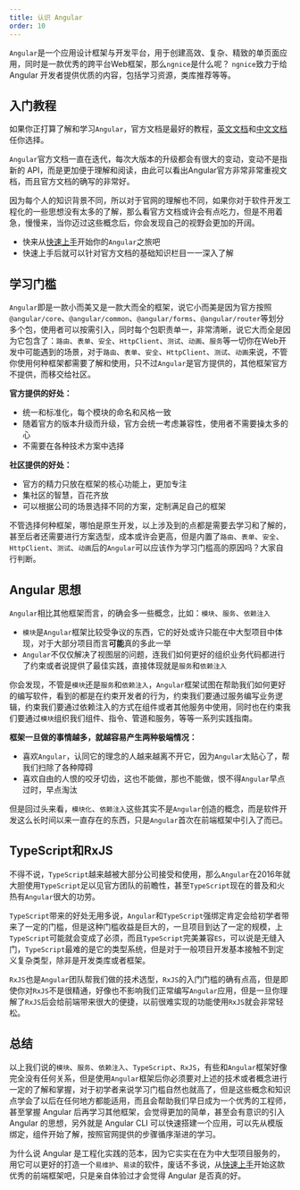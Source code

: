 ```yaml
---
title: 认识 Angular
order: 10
---
```


`Angular`是一个应用设计框架与开发平台，用于创建高效、复杂、精致的单页面应用，同时是一款优秀的跨平台Web框架，那么`ngnice`是什么呢？
<alert>`ngnice`致力于给 Angular 开发者提供优质的内容，包括学习资源，类库推荐等等。</alert>
## 入门教程
如果你正打算了解和学习`Angular`，官方文档是最好的教程，[英文文档](https://angular.io)和[中文文档](https://angular.cn)任你选择。

`Angular`官方文档一直在迭代，每次大版本的升级都会有很大的变动，变动不是指新的 API，而是更加便于理解和阅读，由此可以看出Angular官方非常非常重视文档，而且官方文档的确写的非常好。

因为每个人的知识背景不同，所以对于官网的理解也不同，如果你对于软件开发工程化的一些思想没有太多的了解，那么看官方文档或许会有点吃力，但是不用着急，慢慢来，当你迈过这些概念后，你会发现自己的视野会更加的开阔。

- 快来从[快速上手](docs/getting-started)开始你的`Angular`之旅吧
- 快速上手后就可以针对官方文档的基础知识栏目一一深入了解

## 学习门槛
`Angular`即是一款小而美又是一款大而全的框架，说它小而美是因为官方按照`@angular/core`、`@angular/common`、`@angular/forms`、`@angular/router`等划分多个包，使用者可以按需引入，同时每个包职责单一，非常清晰，说它大而全是因为它包含了：`路由`、`表单`、`安全`、`HttpClient`、`测试`、`动画`、`服务`等一切你在Web开发中可能遇到的场景，对于`路由`、`表单`、`安全`、`HttpClient`、`测试`、`动画`来说，不管你使用何种框架都需要了解和使用，只不过`Angular`是官方提供的，其他框架官方不提供，而移交给社区。

**官方提供的好处：**
- 统一和标准化，每个模块的命名和风格一致
- 随着官方的版本升级而升级，官方会统一考虑兼容性，使用者不需要操太多的心
- 不需要在各种技术方案中选择

**社区提供的好处：**
- 官方的精力只放在框架的核心功能上，更加专注
- 集社区的智慧，百花齐放
- 可以根据公司的场景选择不同的方案，定制满足自己的框架

不管选择何种框架，哪怕是原生开发，以上涉及到的点都是需要去学习和了解的，甚至后者还需要进行方案选型，成本或许会更高，但是内置了`路由`、`表单`、`安全`、`HttpClient`、`测试`、`动画`后的`Angular`可以应该作为学习门槛高的原因吗？大家自行判断。

## Angular 思想
`Angular`相比其他框架而言，的确会多一些概念，比如：`模块`、`服务`、`依赖注入`

- `模块`是`Angular`框架比较受争议的东西，它的好处或许只能在中大型项目中体现，对于大部分项目而言**可能**真的多此一举
- `Angular`不仅仅解决了视图层的问题，连我们如何更好的组织业务代码都进行了约束或者说提供了最佳实践，直接体现就是`服务`和`依赖注入`

你会发现，不管是`模块`还是`服务`和`依赖注入`，`Angular`框架试图在帮助我们如何更好的编写软件，看到的都是在约束开发者的行为，约束我们要通过服务编写业务逻辑，约束我们要通过依赖注入的方式在组件或者其他服务中使用，同时也在约束我们要通过`模块`组织我们组件、指令、管道和服务，等等一系列实践指南。

**框架一旦做的事情越多，就越容易产生两种极端情况：**
- 喜欢`Angular`，认同它的理念的人越来越离不开它，因为`Angular`太贴心了，帮我们扫除了各种障碍
- 喜欢自由的人恨的咬牙切齿，这也不能做，那也不能做，恨不得`Angular`早点过时，早点淘汰

但是回过头来看，`模块化`、`依赖注入`这些其实不是`Angular`创造的概念，而是软件开发这么长时间以来一直存在的东西，只是`Angular`首次在前端框架中引入了而已。

## TypeScript和RxJS
不得不说，`TypeScript`越来越被大部分公司接受和使用，那么`Angular`在2016年就大胆使用`TypeScript`足以见官方团队的前瞻性，甚至`TypeScript`现在的普及和火热有`Angular`很大的功劳。

`TypeScript`带来的好处无用多说，`Angular`和`TypeScript`强绑定肯定会给初学者带来了一定的门槛，但是这种门槛收益是巨大的，一旦项目到达了一定的规模，上`TypeScript`可能就会变成了必须，而且`TypeScript`完美兼容`ES`，可以说是无缝入门，`TypeScript`最难的是它的类型系统，但是对于一般项目开发基本接触不到定义复杂类型，除非是开发类库或者框架。

`RxJS`也是`Angular`团队帮我们做的技术选型，`RxJS`的入门门槛的确有点高，但是即使你对`RxJS`不是很精通，好像也不影响我们正常编写`Angular`应用，但是一旦你理解了`RxJS`后会给前端带来很大的便捷，以前很难实现的功能使用`RxJS`就会非常轻松。

## 总结
以上我们说的`模块`、`服务`、`依赖注入`、`TypeScript`、`RxJS`，有些和`Angular`框架好像完全没有任何关系，但是使用`Angular`框架后你必须要对上述的技术或者概念进行一定的了解和掌握，对于初学者来说学习门槛自然也就高了，但是这些概念和知识点学会了以后在任何地方都能适用，而且会帮助我们早日成为一个优秀的工程师，甚至掌握 Angular 后再学习其他框架，会觉得更加的简单，甚至会有意识的引入 Angular 的思想，另外就是 Angular CLI 可以快速搭建一个应用，可以先从模版绑定，组件开始了解，按照官网提供的步骤循序渐进的学习。

为什么说 Angular 是工程化实践的范本，因为它实实在在为中大型项目服务的，用它可以更好的打造一个`易维护`、`易读`的软件，废话不多说，从[快速上手](docs/getting-started)开始这款优秀的前端框架吧，只是亲自体验过才会觉得 Angular 是否真的好。
